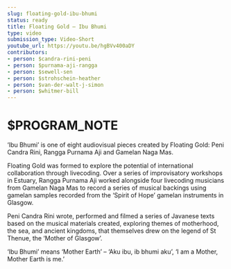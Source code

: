 ```yaml
---
slug: floating-gold-ibu-bhumi
status: ready
title: Floating Gold – Ibu Bhumi
type: video
submission_type: Video-Short
youtube_url: https://youtu.be/hgBVv400aDY
contributors:
- person: $candra-rini-peni
- person: $purnama-aji-rangga
- person: $sewell-sen
- person: $strohschein-heather
- person: $van-der-walt-j-simon
- person: $whitmer-bill
---
```


# $PROGRAM_NOTE

‘Ibu Bhumi’ is one of eight audiovisual pieces created by Floating Gold: Peni Candra Rini, Rangga Purnama Aji and Gamelan Naga Mas. 

Floating Gold was formed to explore the potential of international collaboration through livecoding. Over a series of improvisatory workshops in Estuary, Rangga Purnama Aji worked alongside four livecoding musicians from Gamelan Naga Mas to record a series of musical backings using gamelan samples recorded from the ‘Spirit of Hope’ gamelan instruments in Glasgow. 

Peni Candra Rini wrote, performed and filmed a series of Javanese texts based on the musical materials created, exploring themes of motherhood, the sea, and ancient kingdoms, that themselves drew on the legend of St Thenue, the ‘Mother of Glasgow’. 

‘Ibu Bhumi’ means ‘Mother Earth’ – ‘Aku ibu, ib bhumi aku’, ‘I am a Mother, Mother Earth is me.’
